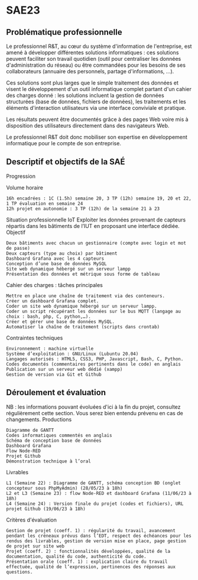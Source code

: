# SAE23
## Problématique professionnelle

Le professionnel R&T, au cœur du système d'information de l'entreprise, est amené à développer différentes solutions informatiques : ces solutions peuvent faciliter son travail quotidien (outil pour centraliser les données d'administration du réseau) ou être commandées pour les besoins de ses collaborateurs (annuaire des personnels, partage d'informations, ...).

Ces solutions sont plus larges que le simple traitement des données et visent le développement d'un outil informatique complet partant d'un cahier des charges donné : les solutions incluent la gestion de données structurées (base de données, fichiers de données), les traitements et les éléments d'interaction utilisateurs via une interface conviviale et pratique.

Les résultats peuvent être documentés grâce à des pages Web voire mis à disposition des utilisateurs directement dans des navigateurs Web.  

Le professionnel R&T doit donc mobiliser son expertise en développement informatique pour le compte de son entreprise.

## Descriptif et objectifs de la SAÉ
Progression

Volume horaire

    16h encadrées : 1C (1.5h) semaine 20, 3 TP (12h) semaine 19, 20 et 22, 1 TP évaluation en semaine 24
    12h projet en autonomie : 3 TP (12h) de la semaine 21 à 23

Situation professionnelle IoT
Exploiter les données provenant de capteurs répartis dans les bâtiments de l’IUT en proposant une interface dédiée.
Objectif

    Deux bâtiments avec chacun un gestionnaire (compte avec login et mot de passe)
    Deux capteurs (type au choix) par bâtiment
    Dashboard Grafana avec les 4 capteurs
    Conception d’une base de données MySQL
    Site web dynamique hébergé sur un serveur lampp
    Présentation des données et métrique sous forme de tableau

Cahier des charges : tâches principales

    Mettre en place une chaîne de traitement via des conteneurs.
    Créer un dashboard Grafana complet.
    Coder un site web dynamique hébergé sur un serveur lampp.
    Coder un script récupérant les données sur le bus MQTT (langage au choix : bash, php, C, python,…).
    Créer et gérer une base de données MySQL.
    Automatiser la chaîne de traitement (scripts dans crontab)

Contraintes techniques

    Environnement : machine virtuelle
    Système d’exploitation : GNU/Linux (Lubuntu 20.04)
    Langages autorisés : HTML5, CSS3, PHP, Javascript, Bash, C, Python.
    Codes documentés (commentaires pertinents dans le code) en anglais
    Publication sur un serveur web dédié (xampp)
    Gestion de version via Git et Github
   
## Déroulement et évaluation

NB : les informations pouvant évoluées d'ici à la fin du projet, consultez régulièrement cette section. Vous serez bien entendu prévenu en cas de changements.
Productions

    Diagramme de GANTT
    Codes informatiques commentés en anglais
    Schéma de conception base de données 
    Dashboard Grafana
    Flow Node-RED
    Projet Github
    Démonstration technique à l’oral

Livrables

    L1 (Semaine 22) : Diagramme de GANTT, schéma conception BD (onglet concepteur sous PhpMyAdmin) (28/05/23 à 18h)
    L2 et L3 (Semaine 23) : flow Node-RED et dashboard Grafana (11/06/23 à 18h)
    L4 (Semaine 24) : Version finale du projet (codes et fichiers), URL projet Github (19/06/23 à 18h)

Critères d'évaluation

    Gestion de projet (coeff. 1) : régularité du travail, avancement pendant les créneaux prévus dans l’EDT, respect des échéances pour les rendus des livrables, gestion de version mise en place, page gestion de projet sur site web
    Projet (coeff. 2) : fonctionnalités développées, qualité de la documentation, qualité du code, authenticité du code.
    Présentation orale (coeff. 1) : explication claire du travail effectuée, qualité de l’expression, pertinences des réponses aux questions.
